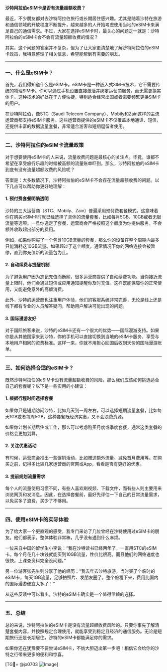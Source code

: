 **沙特阿拉伯eSIM卡是否有流量超额收费？**

最近，不少朋友都对去沙特阿拉伯旅行或长期居住感兴趣。尤其是随着沙特在旅游和通信领域的开放程度不断提升，越来越多的人开始考虑使用当地的eSIM卡来满足自己的通信需求。不过，大家在选择eSIM卡时，最关心的问题之一就是：沙特阿拉伯的eSIM卡会不会有流量超额收费的情况？

其实，这个问题的答案并不复杂，但为了让大家更清楚地了解沙特阿拉伯的eSIM卡政策，我特意整理了相关信息，希望能帮到有需要的朋友。

---

### 一、什么是eSIM卡？

首先，我们得知道什么是eSIM卡。eSIM卡是一种嵌入式SIM卡技术，它不需要传统的物理SIM卡。你可以通过手机设置直接激活并绑定运营商服务，而无需更换实体卡。这种技术的好处在于方便快捷，特别适合经常出国或者需要频繁更换SIM卡的用户。

在沙特阿拉伯，像STC（Saudi Telecom Company）、Mobily和Zain这样的主流运营商都支持eSIM卡服务。这些运营商提供的eSIM卡不仅覆盖本地通话、短信，还提供丰富的数据流量套餐，非常适合游客和短期逗留者使用。

---

### 二、沙特阿拉伯的eSIM卡流量政策

对于想要使用eSIM卡的人来说，流量收费问题是最核心的关注点。毕竟，谁都不希望在享受旅行乐趣的时候被高额的流量账单吓到。那么，沙特阿拉伯的eSIM卡到底有没有流量超额收费的风险呢？

答案是：大多数情况下，沙特阿拉伯的eSIM卡不会存在流量超额收费的问题。以下几点可以帮助你更好地理解：

#### 1. **预付费套餐明确透明**
沙特的三大运营商（STC、Mobily、Zain）普遍采用预付费套餐模式。这意味着你在购买eSIM卡时就已经选择了具体的流量套餐，比如每月5GB、10GB或者无限流量等选项。一旦你选定了套餐，运营商会严格按照这个额度为你提供服务，不会额外收取超出部分的费用。

例如，如果你购买了一个包含10GB流量的套餐，那么你的设备在整个周期内最多只能消耗这10GB流量。如果超过了这个额度，通常情况下你的网络连接会被暂停，直到你充值新的流量包为止。

#### 2. **自动续费与提醒机制**
为了避免用户因为忘记充值而断网，很多运营商提供了自动续费功能。当你接近流量上限时，他们会通过短信或应用通知提醒你及时充值。这样既能保障你的正常使用，又能避免意外的高额消费。

此外，沙特的运营商也注重用户体验，他们的客服系统非常完善，无论是线上还是线下都有专业的人员解答疑问，帮助用户解决可能出现的问题。

#### 3. **国际漫游友好**
对于国际旅客来说，沙特的eSIM卡还有一个很大的优势——国际漫游支持。如果你是从其他国家来到沙特，你的手机可以直接切换到当地的eSIM卡服务，享受与本地用户相同的资费标准。这样一来，你就不用担心回国后收到天价的国际漫游账单。

---

### 三、如何选择合适的eSIM卡？

既然沙特阿拉伯的eSIM卡没有流量超额收费的风险，那么我们应该如何挑选适合自己的套餐呢？以下是一些实用的小建议：

#### 1. **根据行程时间选择套餐**
如果你只是短期访问沙特，比如几天到一周左右，可以选择短期流量套餐，比如每天1GB或者每周5GB。这种套餐既经济实惠，又不会浪费资源。

如果你计划长期居住或工作，那么可以考虑购买月度或季度套餐，通常这类套餐的价格会更加划算。

#### 2. **关注优惠活动**
有时候，运营商会推出一些促销活动，比如赠送额外流量、减免首月费用等。在购买之前，记得多比较几家运营商的官网或App，看看是否有更好的优惠。

#### 3. **提前规划流量需求**
每个人的流量使用习惯不同，有些人喜欢刷视频、下载文件，而有些人则主要用来浏览网页和发消息。因此，在选择套餐前，最好先评估一下自己的日常流量需求，以免买多了浪费，买少了不够用。

---

### 四、使用eSIM卡的实际体验

为了给大家一个更直观的感受，我专门采访了几位曾经在沙特使用过eSIM卡的朋友。他们都表示，整体体验非常棒，几乎没有遇到什么麻烦。

一位来自中国的留学生小李说：“我在沙特读书已经两年了，一直用STC的eSIM卡。每个月花几十块钱就能买到10GB流量，性价比很高。而且他们的网络速度也很快，上课查资料完全没问题。”

另一位游客张先生则分享了他的经历：“我去年去沙特旅游，当时买了个临时的eSIM卡，每天1GB流量，足够拍照片、发朋友圈了。整个旅程下来，费用比国内的国际漫游便宜太多了！”

从这些反馈中可以看出，沙特的eSIM卡确实是一个值得信赖的选择。

---

### 五、总结

总的来说，沙特阿拉伯的eSIM卡是没有流量超额收费风险的。只要你事先了解清楚套餐内容，并按照规定合理使用，就能享受到稳定且经济的通信服务。无论是短期旅行还是长期居住，沙特的eSIM卡都能满足你的需求。

如果你还在犹豫要不要尝试eSIM卡，不妨大胆迈出第一步吧！相信它会给你的沙特之行带来更多的便利和惊喜。

[TG💪+ @jx0703 ![Image](https://github.com/user-attachments/assets/dbca1d08-cadb-493c-b0ec-ad6f7a83f270)]